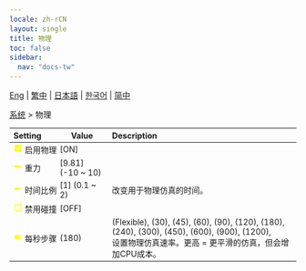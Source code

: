 ```yaml
---
locale: zh-rCN
layout: single
title: 物理
toc: false
sidebar:
  nav: "docs-tw"
---
```

[Eng](/dancexr/menu/2025.4/system/physics) | [繁中](/tw/dancexr/menu/2025.4/system/physics) | [日本語](/jp/dancexr/menu/2025.4/system/physics) | [한국어](/kr/dancexr/menu/2025.4/system/physics) | [简中](/zh/dancexr/menu/2025.4/system/physics)

[系统](../menu#系统) > 物理



| Setting | Value | Description |
| :--- | --- | :--- |
|<nobr>![check_on icon](/images/icon/ic_check_on.png) 启用物理</nobr>| [ON] | 
|<nobr>![slider icon](/images/icon/ic_slider.png) 重力</nobr>| [9.81] (-10 ~ 10) | 
|<nobr>![slider icon](/images/icon/ic_slider.png) 时间比例</nobr>| [1] (0.1 ~ 2) | 改变用于物理仿真的时间。
|<nobr>![check_off icon](/images/icon/ic_check_off.png) 禁用碰撞</nobr>| [OFF] | 
|<nobr>![toggle_on icon](/images/icon/ic_toggle_on.png) 每秒步骤</nobr>| (180) | (Flexible), (30), (45), (60), (90), (120), (180), (240), (300), (450), (600), (900), (1200), <br/>设置物理仿真速率。更高 = 更平滑的仿真，但会增加CPU成本。
